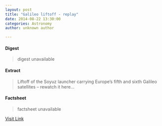 ```yaml
---
layout: post
title: "Galileo liftoff - replay"
date: 2014-08-22 13:30:00
categories: Astronomy
author: unknown author

---
```



#### Digest
>digest unavailable

#### Extract
>Liftoff of the Soyuz launcher carrying Europe’s fifth and sixth Galileo satellites – rewatch it here...

#### Factsheet
>factsheet unavailable

[Visit Link](http://www.esa.int/ESA_Multimedia/Videos/2014/08/Galileo_launch_replay)


